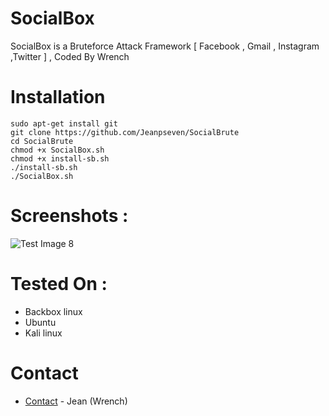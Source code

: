 # SocialBox
SocialBox is a Bruteforce Attack Framework [ Facebook , Gmail , Instagram ,Twitter ] , Coded By Wrench
# Installation
```
sudo apt-get install git
git clone https://github.com/Jeanpseven/SocialBrute
cd SocialBrute
chmod +x SocialBox.sh
chmod +x install-sb.sh
./install-sb.sh
./SocialBox.sh
```
# Screenshots :
![Test Image 8](https://raw.githubusercontent.com/TunisianEagles/SocialBox/master/Screenshots/sb.png)
# Tested On :
* Backbox linux
* Ubuntu 
* Kali linux
# Contact
* [Contact](https://www.instagram.com/jeanpseven) - Jean (Wrench)



